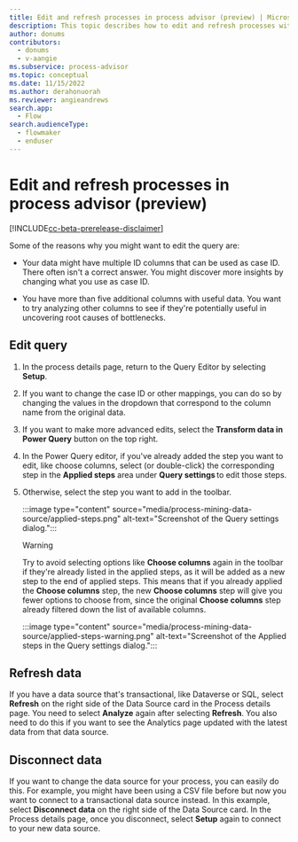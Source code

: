 ```yaml
---
title: Edit and refresh processes in process advisor (preview) | Microsoft Docs
description: This topic describes how to edit and refresh processes with process mining in the process advisor feature in Power Automate.
author: donums
contributors:
  - donums
  - v-aangie  
ms.subservice: process-advisor
ms.topic: conceptual
ms.date: 11/15/2022
ms.author: derahonuorah
ms.reviewer: angieandrews
search.app: 
  - Flow
search.audienceType: 
  - flowmaker
  - enduser
---
```


# Edit and refresh processes in process advisor (preview)

[!INCLUDE[cc-beta-prerelease-disclaimer](./includes/cc-beta-prerelease-disclaimer.md)]

Some of the reasons why you might want to edit the query are:

- Your data might have multiple ID columns that can be used as case ID. There often isn't a correct answer. You might discover more insights by changing what you use as case ID.

- You have more than five additional columns with useful data. You want to try analyzing other columns to see if they're potentially useful in uncovering root causes of bottlenecks.

## Edit query

1. In the process details page, return to the Query Editor by selecting **Setup**.

1. If you want to change the case ID or other mappings, you can do so by changing the values in the dropdown that correspond to the column name from the original data. 

1. If you want to make more advanced edits, select the **Transform data in Power Query** button on the top right.

1. In the Power Query editor, if you've already added the step you want to edit, like choose columns, select (or double-click) the corresponding step in the **Applied steps** area under **Query settings** to edit those steps.  

1. Otherwise, select the step you want to add in the toolbar.

   :::image type="content" source="media/process-mining-data-source/applied-steps.png" alt-text="Screenshot of the Query settings dialog.":::

   > [!WARNING]
   >
   > Try to avoid selecting options like **Choose columns** again in the toolbar if they're already listed in the applied steps, as it will be added as a new step to the end of applied steps. This means that if you already applied the **Choose columns** step, the new **Choose columns** step will give you fewer options to choose from, since the original **Choose columns** step already filtered down the list of available columns.

   :::image type="content" source="media/process-mining-data-source/applied-steps-warning.png" alt-text="Screenshot of the Applied steps in the Query settings dialog.":::

## Refresh data

If you have a data source that's transactional, like Dataverse or SQL, select **Refresh** on the right side of the Data Source card in the Process details page. You need to select **Analyze** again after selecting **Refresh**. You also need to do this if you want to see the Analytics page updated with the latest data from that data source.

## Disconnect data

If you want to change the data source for your process, you can easily do this. For example, you might have been using a CSV file before but now you want to connect to a transactional data source instead. In this example, select **Disconnect data** on the right side of the Data Source card. In the Process details page, once you disconnect, select **Setup** again to connect to your new data source.
